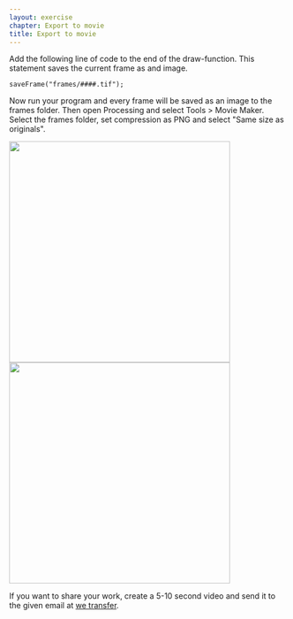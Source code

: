 ```yaml
---
layout: exercise
chapter: Export to movie
title: Export to movie
---
```


Add the following line of code to the end of the draw-function. This statement saves the current frame as and image.

<code>saveFrame("frames/####.tif");</code>

Now run your program and every frame will be saved as an image to the frames folder. Then open Processing and select Tools > Movie Maker. Select the frames folder, set compression as PNG and select "Same size as originals".

<img class="inline" src="{{site.url}}/img/moviemaker.png" height="400"> <img class="inline" src="{{site.url}}/img/moviemaker2.png" height="400">

If you want to share your work, create a 5-10 second video and send it to the given email at <a href="https://www.wetransfer.com/" target="_blank">we transfer</a>.